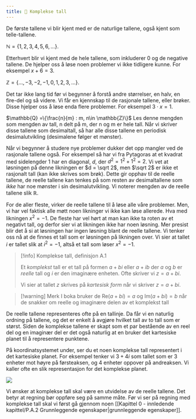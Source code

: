 ```yaml
---
title: 📄 Komplekse tall
---
```

De første tallene vi blir kjent med er de naturlige tallene, også kjent som telle-tallene.

$\mathbb{N} = \{1,2,3,4,5,6,\ldots\}$.

Etterhvert blir vi kjent med de hele tallene, som inkluderer 0 og de negative tallene. De hjelper oss å løse noen problemer vi ikke tidligere kunne. For eksempel $x + 6 = 3$. 

$\mathbb{Z} = \{\ldots, -3,-2,-1,0,1,2,3,\ldots\}$.

Det tar ikke lang tid før vi begynner å forstå andre størrelser, en halv, en fire-del og så videre. Vi får en kjennskap til de rasjonale tallene, eller brøker. Disse hjelper oss å løse enda flere problemer. For eksempel $3\cdot x = 1$.

$\mathbb{Q} =\{\frac{n}{m} : m, n\in \mathbb{Z}\}$
Les denne mengden som mengden av tall, n delt på m, der n og m er hele tall. Når vi skriver disse tallene som desimaltall, så har alle disse tallene en periodisk desimalutvikling (desimalene følger et mønster).

Når vi begynner å studere nye problemer dukker det opp mangler ved de rasjonale tallene også. For eksempel så har vi fra Pytagoras at et kvadrat med sidelengder 1 har en diagonal, $d$, der $d^2 =1^2+1^2 = 2$. Vi vet at løsningen på denne likningen er $d = \sqrt 2$, men $\sqrt 2$ er ikke et rasjonalt tall (kan ikke skrives som brøk). Dette gir opphav til de reelle tallene, de reelle tallene kan tenkes på som resten av desimaltallene som *ikke* har noe mønster i sin desimalutvikling. Vi noterer mengden av de reelle tallene slik $\mathbb{R}$. 

For de aller fleste, virker de reelle tallene til å løse alle våre problemer. Men, vi har vel faktisk alle møtt noen likninger vi ikke kan løse allerede. Hva med likningen $x^2 = -1$. De fleste har vel hørt at man kan ikke ta roten av et negativt tall, og derfor sier vi at likningen ikke har noen løsning. Mer presist blir det å si at løsningen har ingen løsning blant de reelle tallene. Vi tenker oss nå at de finnes et tall som er løsningen på likningen over. Vi sier at tallet $i$ er tallet slik at $i^2 = -1$, altså et tall som løser $x^2 = -1$. 


> [!info] Komplekse tall, definisjon A.1 
>  
>  Et *komplekst* tall er et tall på formen
>  $a+bi$ eller $a + ib$
>  der $a$ og $b$ er *reelle* tall og $i$ er den imaginære enheten.
>  Ofte skriver vi $z = a+bi$.
>
> Vi sier at tallet $z$ skrives på *kartesisk form* når vi skriver $z = a+bi$.

> [!warning] Merk 
> I boka bruker de $\text{Re}(a+bi) = a$ og $\text{Im}(a+bi)=b$ når de snakker om reelle og imaginære delen av et komplekst tall
> 

De reelle tallene representeres ofte på en tallinje. Da får vi en naturlig ordning på tallene, og det er enkelt å avgjøre hvilket tall av to tall som er størst. Siden de komplekse tallene er skapt som et par bestående av en reel del og en imaginær del er det også naturlig at en bruker det kartesiske planet til å representere punktene.

På koordinatsystemet under, ser du et noen komplekse tall representert i det kartesiske planet. For eksempel tenker vi $3+4i$ som tallet som er $3$ enheter mot høyre på førsteaksen, og $4$ enheter oppover på andreaksen. Vi kaller ofte en slik representasjon for det komplekse planet.

![](Files/shapes%20at%2024-08-12%2013.19.24.svg)

Vi ønsker at komplekse tall skal være en utvidelse av de reelle tallene. Det betyr at regning bør oppføre seg på samme måte. Før vi ser på regning med komplekse tall skal vi først gå gjennom noen [[Kapittel 0 - innledende kapittel/P.A.2 Grunnleggende egenskaper|grunnleggende egenskaper]].
